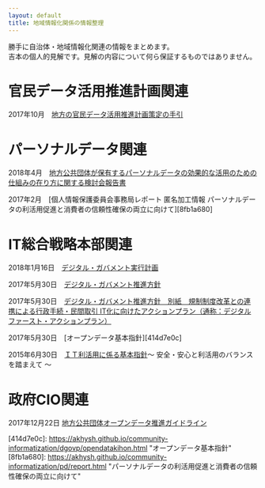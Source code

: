 ```yaml
---
layout: default
title: 地域情報化関係の情報整理
---
```


勝手に自治体・地域情報化関連の情報をまとめます。  
吉本の個人的見解です。見解の内容について何ら保証するものではありません。  


# 官民データ活用推進計画関連
2017年10月　[地方の官民データ活用推進計画策定の手引][1a1f1e44]  

# パーソナルデータ関連
2018年4月　[地方公共団体が保有するパーソナルデータの効果的な活用のための仕組みの在り方に関する検討会報告書][66e66df9]  

2017年2月　[個人情報保護委員会事務局レポート 匿名加工情報 パーソナルデータの利活用促進と消費者の信頼性確保の両立に向けて][8fb1a680]  

# IT総合戦略本部関連
2018年1月16日　[デジタル・ガバメント実行計画][1a1f1e52]

2017年5月30日　[デジタル・ガバメント推進方針][ab0613b6]  

2017年5月30日　[デジタル・ガバメント推進方針　別紙　規制制度改革との連携による行政手続・民間取引 IT化に向けたアクションプラン（通称：デジタルファースト・アクションプラン）][a5562254]

2017年5月30日　[オープンデータ基本指針][414d7e0c]  

2015年6月30日　[ＩＴ利活用に係る基本指針][414d7e0b]～ 安全・安心と利活用のバランスを踏まえて ～   

# 政府CIO関連  
2017年12月22日   [地方公共団体オープンデータ推進ガイドライン][414d7e0a]  


[1a1f1e44]: https://akhysh.github.io/community-informatization/dgovp/ppdpoint.html "地方の官民データ活用推進計画策定の手引"
[66e66df9]: https://akhysh.github.io/community-informatization/pd/pd.html "地方公共団体が保有するパーソナルデータの効果的な活用のための仕組みの在り方に関する検討会報告書"
[1a1f1e52]: https://akhysh.github.io/community-informatization/dgovp/dgovp.html "デジタル・ガバメント実行計画"
[ab0613b6]: https://akhysh.github.io/community-informatization/dgovp/digitalgov.html "デジタル・ガバメント推進方針"
[a5562254]: https://akhysh.github.io/community-informatization/dgovp/digitalfirst.html "デジタルファースト・アクションプラン"
[414d7e0a]: https://akhysh.github.io/community-informatization/govcio/localgovopendata.html "地方公共団体オープンデータ推進ガイドライン"
[414d7e0b]: https://akhysh.github.io/community-informatization/dgovp/itkihon.html "ＩＴ利活用に係る基本指針"
[414d7e0c]: https://akhysh.github.io/community-informatization/dgovp/opendatakihon.html "オープンデータ基本指針"[8fb1a680]: https://akhysh.github.io/community-informatization/pd/report.html "パーソナルデータの利活用促進と消費者の信頼性確保の両立に向けて"

